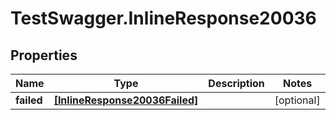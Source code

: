 # TestSwagger.InlineResponse20036

## Properties

Name | Type | Description | Notes
------------ | ------------- | ------------- | -------------
**failed** | [**[InlineResponse20036Failed]**](InlineResponse20036Failed.md) |  | [optional] 


